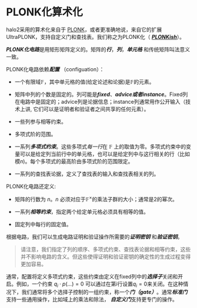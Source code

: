 # PLONK化算术化

halo2采用的算术化来自于 [PLONK](https://eprint.iacr.org/2019/953)，或者更准确地说，来自它的扩展UltraPLONK，支持自定义门和查找表。我们称之为PLONK化（ [***PLONKish***](https://twitter.com/feministPLT/status/1413815927704014850)）。

***PLONK化电路***是用矩形矩阵定义的。矩阵的***行***，***列***，***单元格*** 和传统矩阵叫法意义一致。

PLONK化电路依赖***配置*** （configuation）：

* 一个有限域$\mathbb{F}$，其中单元格的值(给定论述和论据)是$\mathbb{F}$的元素。


* 矩阵中列的个数是固定的。列可能是***fixed***、***advice或者instance***。Fixed列在电路中是固定的；advice列是论据信息；instance列通常用作公开输入（技术上讲, 它们可以是证明者和验证者之间共享的任何元素）。

* 一些列参与相等约束。


* 多项式阶的范围。

* 一系列***多项式约束***。这些多项式*每一行*在 $\mathbb{F}$ 上的取值为零。多项式约束中的变量可以是给定列当前行中的单元格，也可以是给定列中与这行相关的行（比如模$n$)。每个多项式的最高阶由多项式阶的范围限定。
  
* 一系列的查找表论据，定义了查找表的输入和查找表相关的列。

PLONK化电路还定义:

* 矩阵的行数为 $n$。$n$ 必须对应于$\mathbb{F}^\times$的乘法子群的大小；通常是2的幂次。

* 一系列***相等约束***，指定两个给定单元格必须具有相等的值。

* 固定列中每行的固定值。

根据电路，我们可以生成电路证明和验证操作所需要的***证明密钥*** 和***验证密钥***。

> 请注意，我们指定了列的顺序、多项式约束、查找表论据和相等约束，这些并不影响电路的含义。但这些使得证明和验证密钥的确定性的生成过程变得更加容易。

通常，配置将定义多项式约束，这些约束由定义在fixed列中的***选择子***关闭和开启。例如，一个约束 $q_i \cdot p(...) = 0$ 可以通过在第i行设置$q_i = 0$来关闭。在这种情况下，我们通常将多个选择子控制的一组约束，称一个***门（gate）***。通常***标准门***支持一些通用操作，比如域上的乘法和除法， ***自定义门***支持更专门的操作。
